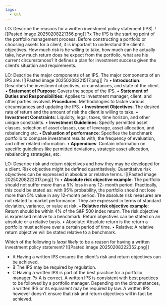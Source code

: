```yaml
---
tags:
  - CFA
---
```


LO: Describe the reasons for a written investment policy statement (IPS).
![[Pasted image 20250208221356.png]]
?x
The IPS is the starting point of the portfolio management process. Before constructing a portfolio or choosing assets for a client, it is important to understand the client’s objectives. How much risk is he willing to take, how much can he actually take, how much return does he expect from the portfolio, what are his current circumstances? It defines a plan for investment success given the client’s situation and requirements.



LO: Describe the major components of an IPS. The major components of an IPS are: 
![[Pasted image 20250208221517.png]]
?x
• **Introduction**: Describes the investment objectives, circumstances, and state of the client. 
• **Statement of Purpose**: Covers the scope of the IPS. 
• **Statement of Duties and Responsibilities**: Applies to investment manager, client, and other parties involved.
**Procedures**: Methodologies to tackle various circumstances and updating the IPS.
• **Investment Objectives**: The desired rate of return and the amount of risk the client is willing to take.
• **Investment Constraints**: Liquidity, legal, taxes, time horizon, and other unique constraints.
• **Investment Guidelines**: Specify permitted asset classes, selection of asset classes, use of leverage, asset allocation, and rebalancing etc.
**• Evaluation of performance**: Specifies the benchmark portfolio to compare investment results with, the frequency of evaluation, and other related information.
• **Appendices**: Contain information on specific guidelines like permitted deviations, strategic asset allocation, rebalancing strategies, etc. 



LO: Describe risk and return objectives and how they may be developed for a client. 
Risk objective might be defined quantitatively. Quantitative risk objectives can be expressed in absolute or relative terms.
![[Pasted image 20250208222017.png]]
?x
 • **Absolute risk objective example**: The portfolio should not suffer more than a 5% loss in any 12- month period. Practically, this could be stated as: with 95% probability, the portfolio should not lose more than 5% value in any 12-month period. The absolute risk measures are not related to market performance. They are expressed in terms of standard deviation, variance, or value at risk.
 **• Relative risk objective example**: Return should be within 4% of the S&P 500 index return. The risk objective is expressed relative to a benchmark. 
 Return objectives can be stated on an absolute or a relative basis. 
	 • Absolute: Absolute return is the return a portfolio must achieve over a certain period of time. 
	 • Relative: A relative return objective will be stated relative to a benchmark.


Which of the following is _least likely_ to be a reason for having a written investment policy statement?
![[Pasted image 20250208222352.png]]
- A    Having a written IPS ensures the client’s risk and return objectives can be achieved.
- B    The IPS may be required by regulation.
- C    Having a written IPS is part of the best practice for a portfolio manager.
?x
A is correct. A written IPS is consistent with best practices to be followed by a portfolio manager. Depending on the circumstances, a written IPS or its equivalent may be required by law. A written IPS however doesn’t ensure that risk and return objectives will in fact be achieved.